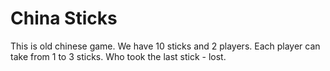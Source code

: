 # China Sticks
This is old chinese game. We have 10 sticks and 2 players. Each player can take from 1 to 3 sticks. Who took the last stick - lost.

